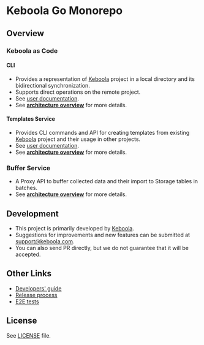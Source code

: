 # Keboola Go Monorepo

## Overview

### Keboola as Code 

#### CLI

- Provides a representation of [Keboola](https://www.keboola.com/product/overview) project in a local directory and its bidirectional synchronization.
- Supports direct operations on the remote project.
- See [user documentation](https://developers.keboola.com/cli/).
- See **[architecture overview](./docs/cli/overview.md)** for more details.

#### Templates Service

- Provides CLI commands and API for creating templates from existing [Keboola](https://www.keboola.com/product/overview) project and their usage in other projects.
- See [user documentation](https://developers.keboola.com/cli/templates/).
- See **[architecture overview](./docs/templates/overview.md)** for more details.

### Buffer Service

- A Proxy API to buffer collected data and their import to Storage tables in batches.
- See **[architecture overview](./docs/stream/overview.md)** for more details.


## Development

- This project is primarily developed by [Keboola](https://www.keboola.com/).
- Suggestions for improvements and new features can be submitted at [support@keboola.com](mailto:support@keboola.com).
- You can also send PR directly, but we do not guarantee that it will be accepted.

## Other Links 
- [Developers' guide](./docs/development.md)
- [Release process](./docs/cli-release.md)
- [E2E tests](./docs/e2e_tests.md)

## License

See [LICENSE](./LICENSE) file.
